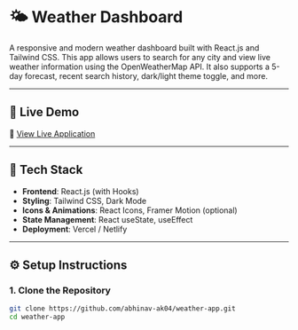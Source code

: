 # 🌤️ Weather Dashboard

A responsive and modern weather dashboard built with React.js and Tailwind CSS. This app allows users to search for any city and view live weather information using the OpenWeatherMap API. It also supports a 5-day forecast, recent search history, dark/light theme toggle, and more.

---

## 🚀 Live Demo

🔗 [View Live Application](https://zynetic-weather-app-abhinav.vercel.app/)

---

## 🧰 Tech Stack

- **Frontend**: React.js (with Hooks)
- **Styling**: Tailwind CSS, Dark Mode
- **Icons & Animations**: React Icons, Framer Motion (optional)
- **State Management**: React useState, useEffect
- **Deployment**: Vercel / Netlify

---

## ⚙️ Setup Instructions

### 1. Clone the Repository

```bash
git clone https://github.com/abhinav-ak04/weather-app.git
cd weather-app
```
